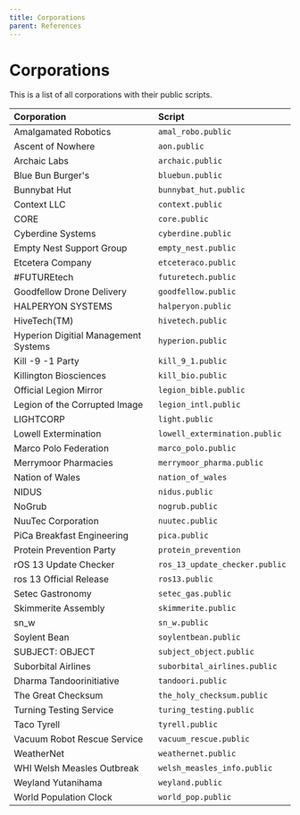 ```yaml
---
title: Corporations
parent: References
---
```


# Corporations

This is a list of all corporations with their public scripts.

| Corporation                          | Script                         |
| :----------------------------------- | :----------------------------- |
| Amalgamated Robotics                 | `amal_robo.public`             |
| Ascent of Nowhere                    | `aon.public`                   |
| Archaic Labs                         | `archaic.public`               |
| Blue Bun Burger's                    | `bluebun.public`               |
| Bunnybat Hut                         | `bunnybat_hut.public`          |
| Context LLC                          | `context.public`               |
| CORE                                 | `core.public`                  |
| Cyberdine Systems                    | `cyberdine.public`             |
| Empty Nest Support Group             | `empty_nest.public`            |
| Etcetera Company                     | `etceteraco.public`            |
| #FUTUREtech                          | `futuretech.public`            |
| Goodfellow Drone Delivery            | `goodfellow.public`            |
| HALPERYON SYSTEMS                    | `halperyon.public`             |
| HiveTech(TM)                         | `hivetech.public`              |
| Hyperion Digitial Management Systems | `hyperion.public`              |
| Kill -9 -1 Party                     | `kill_9_1.public`              |
| Killington Biosciences               | `kill_bio.public`              |
| Official Legion Mirror               | `legion_bible.public`          |
| Legion of the Corrupted Image        | `legion_intl.public`           |
| LIGHTCORP                            | `light.public`                 |
| Lowell Extermination                 | `lowell_extermination.public`  |
| Marco Polo Federation                | `marco_polo.public`            |
| Merrymoor Pharmacies                 | `merrymoor_pharma.public`      |
| Nation of Wales                      | `nation_of_wales`              |
| NIDUS                                | `nidus.public`                 |
| NoGrub                               | `nogrub.public`                |
| NuuTec Corporation                   | `nuutec.public`                |
| PiCa Breakfast Engineering           | `pica.public`                  |
| Protein Prevention Party             | `protein_prevention`           |
| rOS 13 Update Checker                | `ros_13_update_checker.public` |
| ros 13 Official Release              | `ros13.public`                 |
| Setec Gastronomy                     | `setec_gas.public`             |
| Skimmerite Assembly                  | `skimmerite.public`            |
| sn_w                                 | `sn_w.public`                  |
| Soylent Bean                         | `soylentbean.public`           |
| SUBJECT: OBJECT                      | `subject_object.public`        |
| Suborbital Airlines                  | `suborbital_airlines.public`   |
| Dharma Tandoorinitiative             | `tandoori.public`              |
| The Great Checksum                   | `the_holy_checksum.public`     |
| Turning Testing Service              | `turing_testing.public`        |
| Taco Tyrell                          | `tyrell.public`                |
| Vacuum Robot Rescue Service          | `vacuum_rescue.public`         |
| WeatherNet                           | `weathernet.public`            |
| WHI Welsh Measles Outbreak           | `welsh_measles_info.public`    |
| Weyland Yutanihama                   | `weyland.public`               |
| World Population Clock               | `world_pop.public`             |
